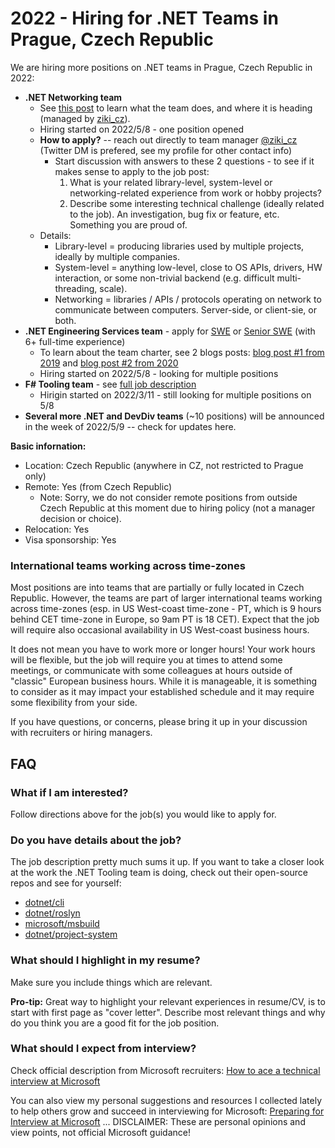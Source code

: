 # 2022 - Hiring for .NET Teams in Prague, Czech Republic

We are hiring more positions on .NET teams in Prague, Czech Republic in 2022:
- **.NET Networking team**
    - See [this post](/networking_resources) to learn what the team does, and where it is heading (managed by [ziki_cz](https://twitter.com/ziki_cz)).
    - Hiring started on 2022/5/8 - one position opened
    - **How to apply?** -- reach out directly to team manager [@ziki_cz](https://twitter.com/ziki_cz) (Twitter DM is prefered, see my profile for other contact info)
        - Start discussion with answers to these 2 questions - to see if it makes sense to apply to the job post:
            1. What is your related library-level, system-level or networking-related experience from work or hobby projects?
            2. Describe some interesting technical challenge (ideally related to the job). An investigation, bug fix or feature, etc. Something you are proud of.
    - Details:
        - Library-level = producing libraries used by multiple projects, ideally by multiple companies.
        - System-level = anything low-level, close to OS APIs, drivers, HW interaction, or some non-trivial backend (e.g. difficult multi-threading, scale).
        - Networking = libraries / APIs / protocols operating on network to communicate between computers. Server-side, or client-sie, or both.
- **.NET Engineering Services team** - apply for [SWE](https://careers.microsoft.com/us/en/job/1245941/Software-Engineer-multiple-roles) or [Senior SWE](https://careers.microsoft.com/us/en/job/1245927/Senior-Software-Engineer-multiple-roles) (with 6+ full-time experience)
    - To learn about the team charter, see 2 blogs posts: [blog post #1 from 2019](https://devblogs.microsoft.com/dotnet/the-evolving-infrastructure-of-net-core/) and [blog post #2 from 2020](https://devblogs.microsoft.com/dotnet/a-deep-dive-into-how-net-builds-and-ships/)
    - Hiring started on 2022/5/8 - looking for multiple positions
- **F# Tooling team** - see [full job description](https://careers.microsoft.com/us/en/job/1291329/Software-Engineer-F-tools-team)
    - Hirigin started on 2022/3/11 - still looking for multiple positions on 5/8
- **Several more .NET and DevDiv teams** (~10 positions) will be announced in the week of 2022/5/9 -- check for updates here.



**Basic infornation:**
- Location: Czech Republic (anywhere in CZ, not restricted to Prague only)
- Remote: Yes (from Czech Republic)
    - Note: Sorry, we do not consider remote positions from outside Czech Republic at this moment due to hiring policy (not a manager decision or choice).
- Relocation: Yes
- Visa sponsorship: Yes


### International teams working across time-zones

Most positions are into teams that are partially or fully located in Czech Republic.
However, the teams are part of larger international teams working across time-zones (esp. in US West-coast time-zone - PT, which is 9 hours behind CET time-zone in Europe, so 9am PT is 18 CET).
Expect that the job will require also occasional availability in US West-coast business hours.

It does not mean you have to work more or longer hours!
Your work hours will be flexible, but the job will require you at times to attend some meetings, or communicate with some colleagues at hours outside of "classic" European business hours.
While it is manageable, it is something to consider as it may impact your established schedule and it may require some flexibility from your side.

If you have questions, or concerns, please bring it up in your discussion with recruiters or hiring managers.



## FAQ


### What if I am interested?

Follow directions above for the job(s) you would like to apply for.


### Do you have details about the job?

The job description pretty much sums it up.
If you want to take a closer look at the work the .NET Tooling team is doing, check out their open-source repos and see for yourself:
- [dotnet/cli](http://github.com/dotnet/cli)
- [dotnet/roslyn](http://github.com/dotnet/roslyn)
- [microsoft/msbuild](https://github.com/microsoft/msbuild)
- [dotnet/project-system](http://github.com/dotnet/project-system)


### What should I highlight in my resume?

Make sure you include things which are relevant.

**Pro-tip:** Great way to highlight your relevant experiences in resume/CV, is to start with first page as "cover letter".
Describe most relevant things and why do you think you are a good fit for the job position.


### What should I expect from interview?

Check official description from Microsoft recruiters: [How to ace a technical interview at Microsoft](https://news.microsoft.com/life/how-to-ace-a-technical-interview-at-microsoft)

You can also view my personal suggestions and resources I collected lately to help others grow and succeed in interviewing for Microsoft: [Preparing for Interview at Microsoft](/interview_prep)
... DISCLAIMER: These are personal opinions and view points, not official Microsoft guidance!
